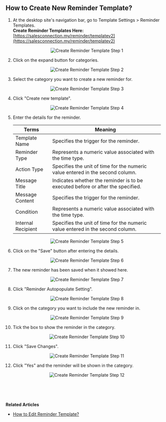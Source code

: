 ## How to Create New Reminder Template?
    
  1. At the desktop site's navigation bar, go to Template Settings > Reminder Templates.<br>
     **Create Reminder Templates Here:** [https://salesconnection.my/reminder/templatev2](https://salesconnection.my/reminder/templatev2)<br>

     <p align="center">
       <img src="img/Create_Reminder_Template_Step_1.png" alt="Create Reminder Template Step 1">
     </p>

  2. Click on the expand button for categories.<br>

     <p align="center">
       <img src="img/Create_Reminder_Template_Step_2.png" alt="Create Reminder Template Step 2">
     </p>

  3. Select the category you want to create a new reminder for.<br>

     <p align="center">
       <img src="img/Create_Reminder_Template_Step_3.png" alt="Create Reminder Template Step 3">
     </p>

  4. Click "Create new template".<br>

     <p align="center">
       <img src="img/Create_Reminder_Template_Step_4.png" alt="Create Reminder Template Step 4">
     </p>

  5. Enter the details for the reminder.<br>

     | Terms | Meaning |
     |-------|---------|
     | Template Name | Specifies the trigger for the reminder. |
     | Reminder Type | Represents a numeric value associated with the time type. |
     | Action Type | Specifies the unit of time for the numeric value entered in the second column. |
     | Message Title | Indicates whether the reminder is to be executed before or after the specified. |
     | Message Content | Specifies the trigger for the reminder. |
     | Condition | Represents a numeric value associated with the time type. |
     | Internal Recipient | Specifies the unit of time for the numeric value entered in the second column. |

     <p align="center">
       <img src="img/Create_Reminder_Template_Step_5.png" alt="Create Reminder Template Step 5">
     </p>

  6. Click on the "Save" button after entering the details.<br>

     <p align="center">
       <img src="img/Create_Reminder_Template_Step_6.png" alt="Create Reminder Template Step 6">
     </p>

  7. The new reminder has been saved when it showed here.<br>

     <p align="center">
       <img src="img/Create_Reminder_Template_Step_7.png" alt="Create Reminder Template Step 7">
     </p>

  8. Click "Reminder Autopopulate Setting".<br>

     <p align="center">
       <img src="img/Create_Reminder_Template_Step_8.png" alt="Create Reminder Template Step 8">
     </p>

  9. Click on the category you want to include the new reminder in.<br>

     <p align="center">
       <img src="img/Create_Reminder_Template_Step_9.png" alt="Create Reminder Template Step 9">
     </p>

  10. Tick the box to show the reminder in the category.<br>

      <p align="center">
       <img src="img/Create_Reminder_Template_Step_10.png" alt="Create Reminder Template Step 10">
      </p>

  11. Click "Save Changes".<br>

      <p align="center">
       <img src="img/Create_Reminder_Template_Step_11.png" alt="Create Reminder Template Step 11">
      </p>

  12. Click "Yes" and the reminder will be shown in the category.<br>

      <p align="center">
       <img src="img/Create_Reminder_Template_Step_12.png" alt="Create Reminder Template Step 12">
      </p>
<br><br><br>

**Related Articles**
- [How to Edit Reminder Template?](Edit_Reminder_Template.md)
